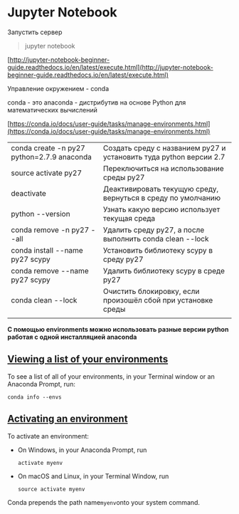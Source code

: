 # Jupyter Notebook

Запустить сервер

> jupyter notebook

[http://jupyter-notebook-beginner-guide.readthedocs.io/en/latest/execute.html](http://jupyter-notebook-beginner-guide.readthedocs.io/en/latest/execute.html)

Управление окружением - conda

conda - это anaconda - дистрибутив на основе Python для математических вычислений

[https://conda.io/docs/user-guide/tasks/manage-environments.html](https://conda.io/docs/user-guide/tasks/manage-environments.html)

|  |  |
| :--- | :--- |
| conda create -n py27 python=2.7.9 anaconda | Создать среду с названием py27 и установить туда python версии 2.7 |
| source activate py27 | Переключиться на использование среды py27 |
| deactivate | Деактивировать текущую среду, вернуться в среду по умолчанию |
| python --version | Узнать какую версию использует текущая среда |
| conda remove -n py27 --all | Удалить среду py27, а после выполнить conda clean --lock |
| conda install --name py27 scypy | Установить библиотеку scypy  в среду py27 |
| conda remove --name py27 scypy | Удалить библиотеку scypy в среде py27 |
| conda clean --lock | Очистить блокировку, если произошёл сбой при установке среды |
|  |  |

**С помощью environments можно использовать разные версии python работая с одной инсталляцией anaconda**

## [Viewing a list of your environments](https://conda.io/docs/user-guide/tasks/manage-environments.html#id8)

To see a list of all of your environments, in your Terminal window or an Anaconda Prompt, run:

```text
conda info --envs
```

## [Activating an environment](https://conda.io/docs/user-guide/tasks/manage-environments.html#id5)

To activate an environment:

* On Windows, in your Anaconda Prompt, run

  `activate myenv`

* On macOS and Linux, in your Terminal Window, run

  `source activate myenv`

Conda prepends the path name`myenv`onto your system command.

